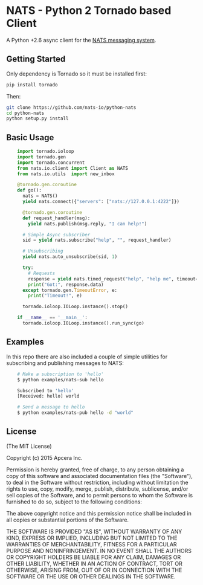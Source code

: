 # NATS - Python 2 Tornado based Client

A Python +2.6 async client for the [NATS messaging system](https://nats.io).

## Getting Started

Only dependency is Tornado so it must be installed first:

```bash
pip install tornado
```

Then:

```bash
git clone https://github.com/nats-io/python-nats
cd python-nats
python setup.py install
```

## Basic Usage

```python
    import tornado.ioloop
    import tornado.gen
    import tornado.concurrent
    from nats.io.client import Client as NATS
    from nats.io.utils  import new_inbox

    @tornado.gen.coroutine
    def go():
      nats = NATS()
      yield nats.connect({"servers": ["nats://127.0.0.1:4222"]})

      @tornado.gen.coroutine
      def request_handler(msg):
        yield nats.publish(msg.reply, "I can help!")

      # Simple Async subscriber
      sid = yield nats.subscribe("help", "", request_handler)

      # Unsubscribing
      yield nats.auto_unsubscribe(sid, 1)

      try:
        # Requests
        response = yield nats.timed_request("help", "help me", timeout=1)
        print("Got:", response.data)
      except tornado.gen.TimeoutError, e:
        print("Timeout!", e)

      tornado.ioloop.IOLoop.instance().stop()

    if __name__ == '__main__':
      tornado.ioloop.IOLoop.instance().run_sync(go)
```

## Examples

In this repo there are also included a couple of simple utilities
for subscribing and publishing messages to NATS:

```sh
    # Make a subscription to 'hello'
    $ python examples/nats-sub hello

    Subscribed to 'hello'
    [Received: hello] world

    # Send a message to hello
    $ python examples/nats-pub hello -d "world"
```

## License

(The MIT License)

Copyright (c) 2015 Apcera Inc.<br/>

Permission is hereby granted, free of charge, to any person obtaining a copy
of this software and associated documentation files (the "Software"), to
deal in the Software without restriction, including without limitation the
rights to use, copy, modify, merge, publish, distribute, sublicense, and/or
sell copies of the Software, and to permit persons to whom the Software is
furnished to do so, subject to the following conditions:

The above copyright notice and this permission notice shall be included in
all copies or substantial portions of the Software.

THE SOFTWARE IS PROVIDED "AS IS", WITHOUT WARRANTY OF ANY KIND, EXPRESS OR
IMPLIED, INCLUDING BUT NOT LIMITED TO THE WARRANTIES OF MERCHANTABILITY,
FITNESS FOR A PARTICULAR PURPOSE AND NONINFRINGEMENT. IN NO EVENT SHALL THE
AUTHORS OR COPYRIGHT HOLDERS BE LIABLE FOR ANY CLAIM, DAMAGES OR OTHER
LIABILITY, WHETHER IN AN ACTION OF CONTRACT, TORT OR OTHERWISE, ARISING
FROM, OUT OF OR IN CONNECTION WITH THE SOFTWARE OR THE USE OR OTHER DEALINGS
IN THE SOFTWARE.
